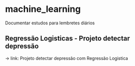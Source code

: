 # machine_learning
Documentar estudos para lembretes diários

## Regressão Logisticas - Projeto detectar depressão
-> link: Projeto detectar depressão com Regressão Logistica
